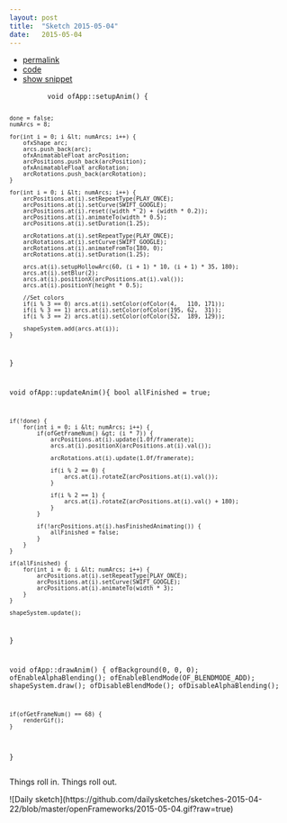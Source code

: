 ```yaml
---
layout: post
title:  "Sketch 2015-05-04"
date:   2015-05-04
---
```

<div class="code">
    <ul>
        <li><a href="{% post_url 2015-05-04-sketch %}">permalink</a></li>
        <li><a href="https://github.com/dailysketches/dailySketches/tree/master/sketches/2015-05-04">code</a></li>
        <li><a href="#" class="snippet-button">show snippet</a></li>
    </ul>
    <pre class="snippet">
        <code class="cpp">void ofApp::setupAnim() {
    
    done = false;
    numArcs = 8;
    
    for(int i = 0; i &lt; numArcs; i++) {
        ofxShape arc;
        arcs.push_back(arc);
        ofxAnimatableFloat arcPosition;
        arcPositions.push_back(arcPosition);
        ofxAnimatableFloat arcRotation;
        arcRotations.push_back(arcRotation);
    }
    
    for(int i = 0; i &lt; numArcs; i++) {
        arcPositions.at(i).setRepeatType(PLAY_ONCE);
        arcPositions.at(i).setCurve(SWIFT_GOOGLE);
        arcPositions.at(i).reset((width * 2) + (width * 0.2));
        arcPositions.at(i).animateTo(width * 0.5);
        arcPositions.at(i).setDuration(1.25);
        
        arcRotations.at(i).setRepeatType(PLAY_ONCE);
        arcRotations.at(i).setCurve(SWIFT_GOOGLE);
        arcRotations.at(i).animateFromTo(180, 0);
        arcRotations.at(i).setDuration(1.25);
        
        arcs.at(i).setupHollowArc(60, (i + 1) * 10, (i + 1) * 35, 180);
        arcs.at(i).setBlur(2);
        arcs.at(i).positionX(arcPositions.at(i).val());
        arcs.at(i).positionY(height * 0.5);
        
        //Set colors
        if(i % 3 == 0) arcs.at(i).setColor(ofColor(4,   110, 171));
        if(i % 3 == 1) arcs.at(i).setColor(ofColor(195, 62,  31));
        if(i % 3 == 2) arcs.at(i).setColor(ofColor(52,  189, 129));
        
        shapeSystem.add(arcs.at(i));
    }
}

void ofApp::updateAnim(){
    bool allFinished = true;
    
    if(!done) {
        for(int i = 0; i &lt; numArcs; i++) {
            if(ofGetFrameNum() &gt; (i * 7)) {
                arcPositions.at(i).update(1.0f/framerate);
                arcs.at(i).positionX(arcPositions.at(i).val());
        
                arcRotations.at(i).update(1.0f/framerate);
            
                if(i % 2 == 0) {
                    arcs.at(i).rotateZ(arcPositions.at(i).val());
                }
            
                if(i % 2 == 1) {
                    arcs.at(i).rotateZ(arcPositions.at(i).val() + 180);
                }
            }
        
            if(!arcPositions.at(i).hasFinishedAnimating()) {
                allFinished = false;
            }
        }
    }
    
    if(allFinished) {
        for(int i = 0; i &lt; numArcs; i++) {
            arcPositions.at(i).setRepeatType(PLAY_ONCE);
            arcPositions.at(i).setCurve(SWIFT_GOOGLE);
            arcPositions.at(i).animateTo(width * 3);
        }
    }
    
    shapeSystem.update();
}

void ofApp::drawAnim() {
    ofBackground(0, 0, 0);
    ofEnableAlphaBlending();
    ofEnableBlendMode(OF_BLENDMODE_ADD);
    shapeSystem.draw();
    ofDisableBlendMode();
    ofDisableAlphaBlending();
    
    if(ofGetFrameNum() == 68) {
        renderGif();
    }
}</code>
    </pre>
</div>
<p class="description">Things roll in. Things roll out.</p>
![Daily sketch](https://github.com/dailysketches/sketches-2015-04-22/blob/master/openFrameworks/2015-05-04.gif?raw=true)
